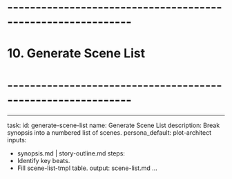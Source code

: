 # ------------------------------------------------------------
# 10. Generate Scene List
# ------------------------------------------------------------
---
task:
  id: generate-scene-list
  name: Generate Scene List
  description: Break synopsis into a numbered list of scenes.
  persona_default: plot-architect
inputs:
  - synopsis.md | story-outline.md
steps:
  - Identify key beats.
  - Fill scene-list-tmpl table.
output: scene-list.md
...
